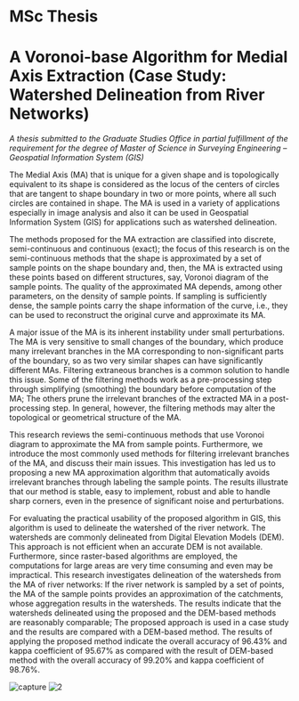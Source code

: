 # MSc Thesis
# A Voronoi-base Algorithm for Medial Axis Extraction (Case Study: Watershed Delineation from River Networks)

<i>A thesis submitted to the Graduate Studies Office in partial fulfillment of the requirement for the degree of Master of Science in Surveying Engineering – Geospatial Information System (GIS) </i> <br>

The Medial Axis (MA) that is unique for a given shape and is topologically equivalent to its shape is considered as the locus of the centers of circles that are tangent to shape boundary in two or more points, where all such circles are contained in shape. The MA is used in a variety of applications especially in image analysis and also it can be used in Geospatial Information System (GIS) for applications such as watershed delineation.<br>

The methods proposed for the MA extraction are classified into discrete, semi-continuous and continuous (exact); the focus of this research is on the semi-continuous methods that the shape is approximated by a set of sample points on the shape boundary and, then, the MA is extracted using these points based on different structures, say, Voronoi diagram of the sample points. The quality of the approximated MA depends, among other parameters, on the density of sample points. If sampling is sufficiently dense, the sample points carry the shape information of the curve, i.e., they can be used to reconstruct the original curve and approximate its MA.<br>

A major issue of the MA is its inherent instability under small perturbations. The MA is very sensitive to small changes of the boundary, which produce many irrelevant branches in the MA corresponding to non-significant parts of the boundary, so as two very similar shapes can have significantly different MAs. Filtering extraneous branches is a common solution to handle this issue. Some of the filtering methods work as a pre-processing step through simplifying (smoothing) the boundary before computation of the MA; The others prune the irrelevant branches of the extracted MA in a post-processing step. In general, however, the filtering methods may alter the topological or geometrical structure of the MA.<br>

This research reviews the semi-continuous methods that use Voronoi diagram to approximate the MA from sample points. Furthermore, we introduce the most commonly used methods for filtering irrelevant branches of the MA, and discuss their main issues. This investigation has led us to proposing a new MA approximation algorithm that automatically avoids irrelevant branches through labeling the sample points. The results illustrate that our method is stable, easy to implement, robust and able to handle sharp corners, even in the presence of significant noise and perturbations.<br>

For evaluating the practical usability of the proposed algorithm in GIS, this algorithm is used to delineate the watershed of the river network. The watersheds are commonly delineated from Digital Elevation Models (DEM). This approach is not efficient when an accurate DEM is not available. Furthermore, since raster-based algorithms are employed, the computations for large areas are very time consuming and even may be impractical. This research investigates delineation of the watersheds from the MA of river networks: If the river network is sampled by a set of points, the MA of the sample points provides an approximation of the catchments, whose aggregation results in the watersheds. The results indicate that the watersheds delineated using the proposed and the DEM-based methods are reasonably comparable; The proposed approach is used in a case study and the results are compared with a DEM-based method. The results of applying the proposed method indicate the overall accuracy of 96.43% and kappa coefficient of 95.67% as compared with the result of DEM-based method with the overall accuracy of 99.20% and kappa coefficient of 98.76%. <br>


![capture](https://user-images.githubusercontent.com/10367311/43163219-b546956e-8f4a-11e8-8fd8-575c597911c4.PNG)
![2](https://user-images.githubusercontent.com/10367311/43163220-b6835e58-8f4a-11e8-8595-15d4e2af7430.PNG)


